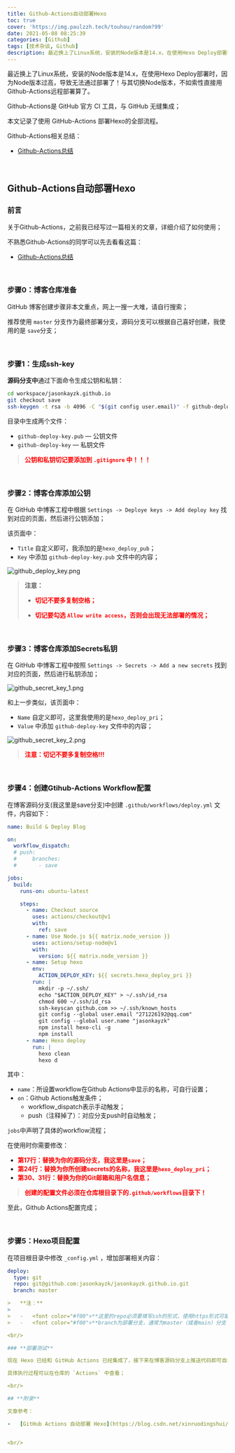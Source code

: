 ```yaml
---
title: Github-Actions自动部署Hexo
toc: true
cover: 'https://img.paulzzh.tech/touhou/random?99'
date: 2021-05-08 08:25:39
categories: [Github]
tags: [技术杂谈, Github]
description: 最近换上了Linux系统，安装的Node版本是14.x，在使用Hexo Deploy部署时，因为Node版本过高，导致无法通过部署了！与其切换Node版本，不如索性直接用Github-Actions远程部署算了。Github-Actions是 GitHub 官方 CI 工具，与 GitHub 无缝集成；本文记录了使用 GitHub-Actions 部署Hexo的全部流程。
---
```


最近换上了Linux系统，安装的Node版本是14.x，在使用Hexo Deploy部署时，因为Node版本过高，导致无法通过部署了！与其切换Node版本，不如索性直接用Github-Actions远程部署算了。

Github-Actions是 GitHub 官方 CI 工具，与 GitHub 无缝集成；

本文记录了使用 GitHub-Actions 部署Hexo的全部流程。

Github-Actions相关总结：

-   [Github-Actions总结](/2020/08/28/Github-Actions总结/)

<br/>

<!--more-->

## **Github-Actions自动部署Hexo**

### **前言**

关于Github-Actions，之前我已经写过一篇相关的文章，详细介绍了如何使用；

不熟悉Github-Actions的同学可以先去看看这篇：

-   [Github-Actions总结](/2020/08/28/Github-Actions总结/)

<br/>

### **步骤0：博客仓库准备**

GitHub 博客创建步骤非本文重点，网上一搜一大堆，请自行搜索；

推荐使用 `master` 分支作为最终部署分支，源码分支可以根据自己喜好创建，我使用的是 `save`分支；

<br/>

### **步骤1：生成ssh-key**

**源码分支中**通过下面命令生成公钥和私钥：

```bash
cd workspace/jasonkayzk.github.io 
git checkout save
ssh-keygen -t rsa -b 4096 -C "$(git config user.email)" -f github-deploy-key -N ""
```

目录中生成两个文件：

-   `github-deploy-key.pub` — 公钥文件
-   `github-deploy-key` — 私钥文件

>   <font color="#f00">**公钥和私钥切记要添加到 `.gitignore` 中！！！**</font>

<br/>

### **步骤2：博客仓库添加公钥**

在 GitHub 中博客工程中根据 `Settings -> Deploye keys -> Add deploy key` 找到对应的页面，然后进行公钥添加；

该页面中：

-   `Title` 自定义即可，我添加的是`hexo_deploy_pub`；
-   `Key` 中添加 `github-deploy-key.pub` 文件中的内容；

![github_deploy_key.png](https://cdn.jsdelivr.net/gh/jasonkayzk/blog_static@master/images/github_deploy_key.png)

>   **注意：**
>
>   -   <font color="#f00">**切记不要多复制空格；**</font>
>
>   -   <font color="#f00">**切记要勾选 `Allow write access`，否则会出现无法部署的情况；**</font>

<br/>

### **步骤3：博客仓库添加Secrets私钥**

在 GitHub 中博客工程中按照 `Settings -> Secrets -> Add a new secrets` 找到对应的页面，然后进行私钥添加；

![github_secret_key_1.png](https://cdn.jsdelivr.net/gh/jasonkayzk/blog_static@master/images/github_secret_key_1.png)

和上一步类似，该页面中：

-   `Name` 自定义即可，这里我使用的是`hexo_deploy_pri`；
-   `Value` 中添加 `github-deploy-key` 文件中的内容；

![github_secret_key_2.png](https://cdn.jsdelivr.net/gh/jasonkayzk/blog_static@master/images/github_secret_key_2.png)

>   <font color="#f00">**注意：切记不要多复制空格!!!**</font>

<br/>

### **步骤4：创建Gtihub-Actions Workflow配置**

在博客源码分支(我这里是save分支)中创建 `.github/workflows/deploy.yml` 文件，内容如下：

```yaml
name: Build & Deploy Blog

on:
  workflow_dispatch:
  # push:
  #     branches:
  #       - save

jobs:
  build:
    runs-on: ubuntu-latest

    steps:
      - name: Checkout source
        uses: actions/checkout@v1
        with:
          ref: save
      - name: Use Node.js ${{ matrix.node_version }}
        uses: actions/setup-node@v1
        with:
          version: ${{ matrix.node_version }}
      - name: Setup hexo
        env:
          ACTION_DEPLOY_KEY: ${{ secrets.hexo_deploy_pri }}
        run: |
          mkdir -p ~/.ssh/
          echo "$ACTION_DEPLOY_KEY" > ~/.ssh/id_rsa
          chmod 600 ~/.ssh/id_rsa
          ssh-keyscan github.com >> ~/.ssh/known_hosts
          git config --global user.email "271226192@qq.com"
          git config --global user.name "jasonkayzk"
          npm install hexo-cli -g
          npm install
      - name: Hexo deploy
        run: |
          hexo clean
          hexo d
```

其中：

-   `name`：所设置workflow在Github Actions中显示的名称，可自行设置；
-   `on`：Github Actions触发条件；
    -   workflow_dispatch表示手动触发；
    -   push（注释掉了）：对应分支push时自动触发；

`jobs`中声明了具体的workflow流程；

在使用时你需要修改：

-   <font color="#f00">**第17行：替换为你的源码分支，我这里是`save`；**</font>
-   <font color="#f00">**第24行：替换为你所创建secrets的名称，我这里是`hexo_deploy_pri`；**</font>
-   <font color="#f00">**第30、31行：替换为你的Git邮箱和用户名信息；**</font>

>   <font color="#f00">**创建的配置文件必须在仓库根目录下的`.github/workflows`目录下！**</font>

至此，Github Actions配置完成；

<br/>

### **步骤5：Hexo项目配置**

在项目根目录中修改 `_config.yml` ，增加部署相关内容：

```yaml
deploy:
  type: git
  repo: git@github.com:jasonkayzk/jasonkayzk.github.io.git
  branch: master

>   **注：**
>
>   -   <font color="#f00">**这里的repo必须要填写ssh的形式，使用https形式可能会有问题！**</font>
>   -   <font color="#f00">**branch为部署分支，通常为master（或者main）分支；**</font>

<br/>

### **部署测试**

现在 Hexo 已经和 GitHub Actions 已经集成了，接下来在博客源码分支上推送代码即可自动/手动编译部署；

具体执行过程可以在仓库的 `Actions` 中查看；

<br/>

## **附录**

文章参考：

-   [GitHub Actions 自动部署 Hexo](https://blog.csdn.net/xinruodingshui/article/details/105499161)


<br/>